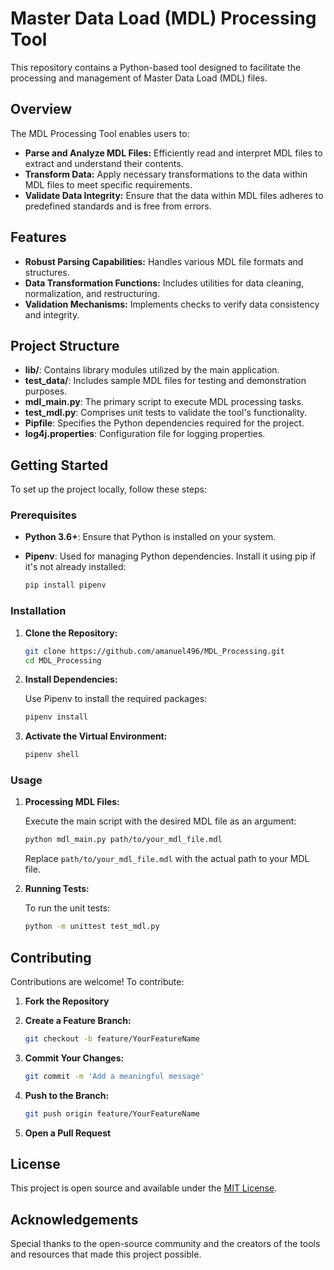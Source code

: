 
# Master Data Load (MDL) Processing Tool

This repository contains a Python-based tool designed to facilitate the processing and management of Master Data Load (MDL) files.

## Overview

The MDL Processing Tool enables users to:

- **Parse and Analyze MDL Files:** Efficiently read and interpret MDL files to extract and understand their contents.
- **Transform Data:** Apply necessary transformations to the data within MDL files to meet specific requirements.
- **Validate Data Integrity:** Ensure that the data within MDL files adheres to predefined standards and is free from errors.

## Features

- **Robust Parsing Capabilities:** Handles various MDL file formats and structures.
- **Data Transformation Functions:** Includes utilities for data cleaning, normalization, and restructuring.
- **Validation Mechanisms:** Implements checks to verify data consistency and integrity.

## Project Structure

- **lib/**: Contains library modules utilized by the main application.
- **test_data/**: Includes sample MDL files for testing and demonstration purposes.
- **mdl_main.py**: The primary script to execute MDL processing tasks.
- **test_mdl.py**: Comprises unit tests to validate the tool's functionality.
- **Pipfile**: Specifies the Python dependencies required for the project.
- **log4j.properties**: Configuration file for logging properties.

## Getting Started

To set up the project locally, follow these steps:

### Prerequisites

- **Python 3.6+**: Ensure that Python is installed on your system.
- **Pipenv**: Used for managing Python dependencies. Install it using pip if it's not already installed:

  ```bash
  pip install pipenv
  ```

### Installation

1. **Clone the Repository:**

   ```bash
   git clone https://github.com/amanuel496/MDL_Processing.git
   cd MDL_Processing
   ```

2. **Install Dependencies:**

   Use Pipenv to install the required packages:

   ```bash
   pipenv install
   ```

3. **Activate the Virtual Environment:**

   ```bash
   pipenv shell
   ```

### Usage

1. **Processing MDL Files:**

   Execute the main script with the desired MDL file as an argument:

   ```bash
   python mdl_main.py path/to/your_mdl_file.mdl
   ```

   Replace `path/to/your_mdl_file.mdl` with the actual path to your MDL file.

2. **Running Tests:**

   To run the unit tests:

   ```bash
   python -m unittest test_mdl.py
   ```

## Contributing

Contributions are welcome! To contribute:

1. **Fork the Repository**

2. **Create a Feature Branch:**

   ```bash
   git checkout -b feature/YourFeatureName
   ```

3. **Commit Your Changes:**

   ```bash
   git commit -m 'Add a meaningful message'
   ```

4. **Push to the Branch:**

   ```bash
   git push origin feature/YourFeatureName
   ```

5. **Open a Pull Request**

## License

This project is open source and available under the [MIT License](LICENSE).

## Acknowledgements

Special thanks to the open-source community and the creators of the tools and resources that made this project possible.
